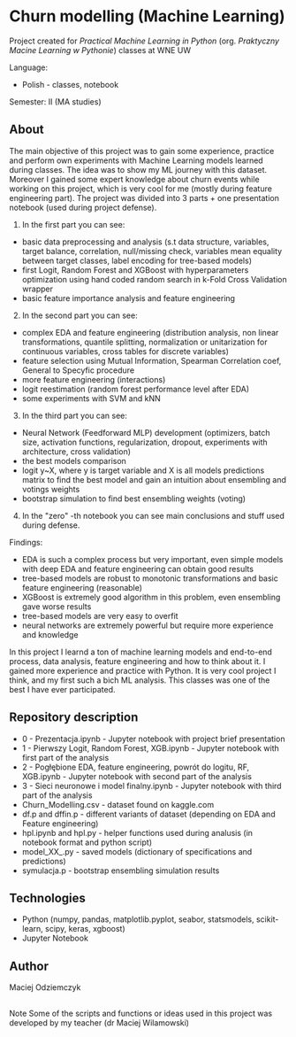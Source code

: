 # Churn modelling (Machine Learning)
Project created for *Practical Machine Learning in Python* (org. *Praktyczny Macine Learning w Pythonie*) classes at WNE UW

Language:
 * Polish - classes, notebook

Semester: II (MA studies)

## About
The main objective of this project was to gain some experience, practice and perform own experiments with Machine Learning models learned during classes. The idea was to show my ML journey with this dataset. Moreover I gained some expert knowledge about churn events while working on this project, which is very cool for me (mostly during feature engineering part). The project was divided into 3 parts + one presentation notebook (used during project defense).<br>
1. In the first part you can see:
 - basic data preprocessing and analysis (s.t data structure, variables, target balance, correlation, null/missing check, variables mean equality between target classes, label encoding for tree-based models)
 - first Logit, Random Forest and XGBoost with hyperparameters optimization using hand coded random search in k-Fold Cross Validation wrapper
 - basic feature importance analysis and feature engineering
2. In the second part you can see:
 - complex EDA and feature engineering (distribution analysis, non linear transformations, quantile splitting, normalization or unitarization for continuous variables, cross tables for discrete variables)
 - feature selection using Mutual Information, Spearman Correlation coef, General to Specyfic procedure 
 - more feature engineering (interactions)
 - logit reestimation (random forest performance level after EDA)
 - some experiments with SVM and kNN
3. In the third part you can see:
 - Neural Network (Feedforward MLP) development (optimizers, batch size, activation functions, regularization, dropout, experiments with architecture, cross validation)
 - the best models comparison
 - logit y~X, where y is target variable and X is all models predictions matrix to find the best model and gain an intuition about ensembling and votings weights
 - bootstrap simulation to find best ensembling weights (voting)
4. In the "zero" -th notebook you can see main conclusions and stuff used during defense.

Findings:
 - EDA is such a complex process but very important, even simple models with deep EDA and feature engineering can obtain good results
 - tree-based models are robust to monotonic transformations and basic feature engineering (reasonable)
 - XGBoost is extremely good algorithm in this problem, even ensembling gave worse results
 - tree-based models are very easy to overfit
 - neural networks are extremely powerful but require more experience and knowledge 

In this project I learnd a ton of machine learning models and end-to-end process, data analysis, feature engineering and how to think about it. I gained more experience and practice with Python. It is very cool project I think, and my first such a bich ML analysis. This classes was one of the best I have ever participated.  

## Repository description
 - 0 - Prezentacja.ipynb - Jupyter notebook with project brief presentation
 - 1 - Pierwszy Logit, Random Forest, XGB.ipynb - Jupyter notebook with first part of the analysis
 - 2 - Pogłębione EDA, feature engineering, powrót do logitu, RF, XGB.ipynb - Jupyter notebook with second part of the analysis
 - 3 - Sieci neuronowe i model finalny.ipynb - Jupyter notebook with third part of the analysis
 - Churn_Modelling.csv - dataset found on kaggle.com
 - df.p and dffin.p - different variants of dataset (depending on EDA and Feature engineering)
 - hpl.ipynb and hpl.py - helper functions used during analusis (in notebook format and python script)
 - model_XX_.py - saved models (dictionary of specifications and predictions)
 - symulacja.p - bootstrap ensembling simulation results

## Technologies
 - Python (numpy, pandas, matplotlib.pyplot, seabor, statsmodels, scikit-learn, scipy, keras, xgboost)
 - Jupyter Notebook

## Author
Maciej Odziemczyk

##
Note
Some of the scripts and functions or ideas used in this project was developed by my teacher (dr Maciej Wilamowski)

